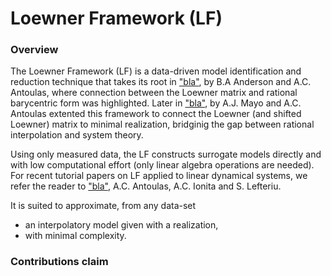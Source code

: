 # Loewner Framework (LF)

### Overview

The Loewner Framework (LF) is a data-driven model identification and reduction technique that takes its root in ["bla"](https://arxiv.org/abs/2405.00495), by B.A Anderson and A.C. Antoulas, where connection between the Loewner matrix and rational barycentric form was highlighted. Later in ["bla"](https://arxiv.org/abs/2405.00495), by A.J. Mayo and A.C. Antoulas extented this framework to connect the Loewner (and shifted Loewner) matrix to minimal realization, bridginig the gap between rational interpolation and system theory. 

Using only measured data, the LF constructs surrogate models directly and with low computational effort (only linear algebra operations are needed). For recent tutorial papers on LF applied to linear dynamical systems, we refer the reader to ["bla"](https://arxiv.org/abs/2405.00495), A.C. Antoulas, A.C. Ionita and S. Lefteriu.

It is suited to approximate, from any data-set 
- an interpolatory model given with a realization,
- with minimal complexity.

### Contributions claim